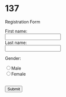 # 137
<!DOCTYPE html>
<html>
<body>

<form>
<p>Registration Form</p>
First name:<br>
<input type="text" name="firstname">
<br>
Last name:<br>
<input type="text" name="lastname">

<p>Gender:</p>
<input type="radio" name="sex" value="male">Male
<br>
<input type="radio" name="sex" value="female">Female
<br>
<br>

<button type="button" onclick="alert('Thank you for registering!')">Submit</button>

</form>


</body>
</html>
